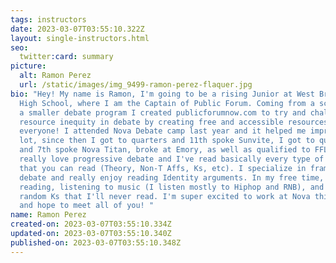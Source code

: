 ```yaml
---
tags: instructors
date: 2023-03-07T03:55:10.322Z
layout: single-instructors.html
seo:
  twitter:card: summary
picture:
  alt: Ramon Perez
  url: /static/images/img_9499-ramon-perez-flaquer.jpg
bio: "Hey! My name is Ramon, I'm going to be a rising Junior at West Broward
  High School, where I am the Captain of Public Forum. Coming from a school with
  a smaller debate program I created publicforumnow.com to try and challenge the
  resource inequity in debate by creating free and accessible resources for
  everyone! I attended Nova Debate camp last year and it helped me improve a
  lot, since then I got to quarters and 11th spoke Sunvite, I got to quarters
  and 7th spoke Nova Titan, broke at Emory, as well as qualified to FFL. I
  really love progressive debate and I've read basically every type of argument
  that you can read (Theory, Non-T Affs, Ks, etc). I specialize in framing
  debate and really enjoy reading Identity arguments. In my free time, I like
  reading, listening to music (I listen mostly to Hiphop and RNB), and cutting
  random Ks that I'll never read. I'm super excited to work at Nova this summer
  and hope to meet all of you! "
name: Ramon Perez
created-on: 2023-03-07T03:55:10.334Z
updated-on: 2023-03-07T03:55:10.340Z
published-on: 2023-03-07T03:55:10.348Z
---
```

